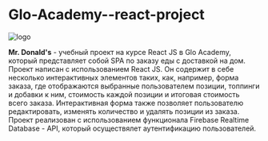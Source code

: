 # Glo-Academy--react-project

![logo](https://user-images.githubusercontent.com/60625771/102224271-d1f05e80-3ef6-11eb-8ca0-cdb98ab6b2e1.jpg)

**Mr. Donald's** - учебный проект на курсе React JS в Glo Academy, который представляет собой SPA по заказу еды с доставкой на дом.<br>
Проект написан с использованием React JS. Он содержит в себе несколько интерактивных элементов таких, как, например, форма заказа, где отображаются выбранные пользователем позиции, топпинги и добавки к ним, стоимость каждой позиции и итоговая стоимость всего заказа. Интерактивная форма также позволяет пользователю редактировать, изменять количество и удалять позиции из заказа.<br>
Проект реализован с использованием функционала Firebase Realtime Database - API, который осуществялет аутентификацию пользователей.
 
